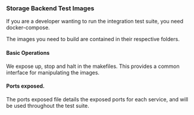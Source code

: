 ### Storage Backend Test Images

If you are a developer wanting to run the integration test suite, you need docker-compose.

The images you need to build are contained in their respective folders.

#### Basic Operations

We expose up, stop and halt in the makefiles.  This provides a common interface for manipulating the images.

#### Ports exposed.
The ports exposed file details the exposed ports for each service, and will be used throughout the test suite.
